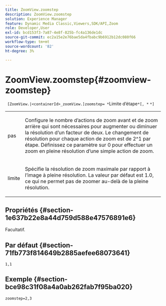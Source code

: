 ```yaml
---
title: ZoomView.zoomstep
description: ZoomView.zoomstep
solution: Experience Manager
feature: Dynamic Media Classic,Viewers,SDK/API,Zoom
role: Developer,User
exl-id: bcd153f3-7a87-4e8f-825b-fc4a136de1dc
source-git-commit: ec2a15e2e76bae5da4fbabc9b6912b12dc080f66
workflow-type: tm+mt
source-wordcount: '82'
ht-degree: 3%

---
```


# ZoomView.zoomstep{#zoomview-zoomstep}

` [ZoomView.|<containerId>_zoomView.]zoomstep= *`Limite d’étape`*[, *` `*]`

<table id="table_1D425B7685D448459CD3FE8D683C813C"> 
 <tbody> 
  <tr> 
   <td colname="col1"> <p> <span class="codeph"><span class="varname"> pas</span></span> </p> </td> 
   <td colname="col2"> <p> Configure le nombre d’actions de zoom avant et de zoom arrière qui sont nécessaires pour augmenter ou diminuer la résolution d’un facteur de deux. Le changement de résolution pour chaque action de zoom est de 2^1 par étape. Définissez ce paramètre sur <span class="codeph"> 0</span> pour effectuer un zoom en pleine résolution d’une simple action de zoom. </p> </td> 
  </tr> 
  <tr> 
   <td colname="col1"> <p> <span class="codeph"><span class="varname"> limite</span></span> </p> </td> 
   <td colname="col2"> <p> Spécifie la résolution de zoom maximale par rapport à l’image à pleine résolution. La valeur par défaut est <span class="codeph"> 1.0</span>, ce qui ne permet pas de zoomer au-delà de la pleine résolution. </p> </td> 
  </tr> 
 </tbody> 
</table>

## Propriétés {#section-1e637b22e8a44d759d588e47576891e6}

Facultatif.

## Par défaut {#section-71fb773f814649b2885aefee68073641}

`1,1`

## Exemple {#section-bce98c31f08a4a0ab262fab7f95ba020}

`zoomstep=2,3`
